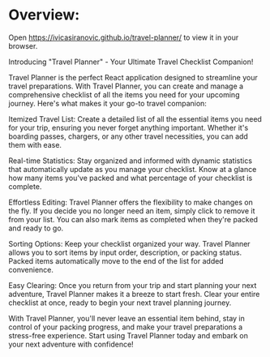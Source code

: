 # Overview:

Open https://ivicasiranovic.github.io/travel-planner/ to view it in your browser.

Introducing "Travel Planner" - Your Ultimate Travel Checklist Companion!

Travel Planner is the perfect React application designed to streamline your travel preparations. With Travel Planner, you can create and manage a comprehensive checklist of all the items you need for your upcoming journey. Here's what makes it your go-to travel companion:

Itemized Travel List: Create a detailed list of all the essential items you need for your trip, ensuring you never forget anything important. Whether it's boarding passes, chargers, or any other travel necessities, you can add them with ease.

Real-time Statistics: Stay organized and informed with dynamic statistics that automatically update as you manage your checklist. Know at a glance how many items you've packed and what percentage of your checklist is complete.

Effortless Editing: Travel Planner offers the flexibility to make changes on the fly. If you decide you no longer need an item, simply click to remove it from your list. You can also mark items as completed when they're packed and ready to go.

Sorting Options: Keep your checklist organized your way. Travel Planner allows you to sort items by input order, description, or packing status. Packed items automatically move to the end of the list for added convenience.

Easy Clearing: Once you return from your trip and start planning your next adventure, Travel Planner makes it a breeze to start fresh. Clear your entire checklist at once, ready to begin your next travel planning journey.

With Travel Planner, you'll never leave an essential item behind, stay in control of your packing progress, and make your travel preparations a stress-free experience. Start using Travel Planner today and embark on your next adventure with confidence!





